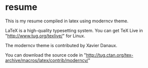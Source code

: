 resume
======

This is my resume compiled in latex using moderncv theme.

LaTeX is a high-quality typesetting system. You can get TeX Live in "http://www.tug.org/texlive/" for Linux.

The moderncv theme is contributed by Xavier Danaux.

You can download the source code in "http://tug.ctan.org/tex-archive/macros/latex/contrib/moderncv/"





